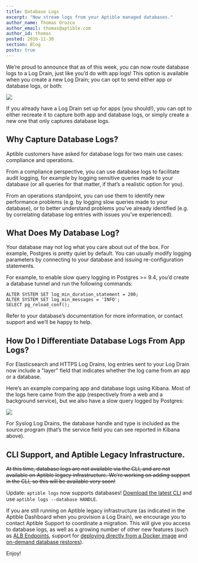 ```yaml
---
title: Database Logs
excerpt: "Now stream logs from your Aptible managed databases."
author_name: Thomas Orozco
author_email: thomas@aptible.com
author_id: thomas
posted: 2016-11-30
section: Blog
posts: true
---
```

We’re proud to announce that as of this week, you can now route database logs to a Log Drain, just like you’d do with app logs! This option is available when you create a new Log Drain; you can opt to send either app or database logs, or both:

<p class="text-center">
  <img class="img-responsive" src="/images/blog/database-logs/create_log_drain.png">
</p>

If you already have a Log Drain set up for apps (you should!), you can opt to either recreate it to capture both app and database logs, or simply create a new one that only captures database logs.

## Why Capture Database Logs?

Aptible customers have asked for database logs for  two main use cases: compliance and operations.

From a compliance perspective, you can use database logs to facilitate audit logging, for example by logging sensitive queries made to your database (or all queries for that matter, if that’s a realistic option for you).

From an operations standpoint, you can use them to identify new performance problems (e.g. by logging slow queries made to your database), or to better understand problems you’ve already identified (e.g. by correlating database log entries with issues you’ve experienced).

## What Does My Database Log?

Your database may not log what you care about out of the box. For example, Postgres is pretty quiet by default. You can usually modify logging parameters by connecting to your database and issuing re-configuration statements.

For example, to enable slow query logging in Postgres >= 9.4, you’d create a database tunnel and run the following commands:

```
ALTER SYSTEM SET log_min_duration_statement = 200;
ALTER SYSTEM SET log_min_messages = 'INFO';
SELECT pg_reload_conf();
```

Refer to your database’s documentation for more information, or contact support and we’ll be happy to help.

## How Do I Differentiate Database Logs From App Logs?

For Elasticsearch and HTTPS Log Drains, log entries sent to your Log Drain now include a "layer" field that indicates whether the log came from an app or a database.

Here’s an example comparing app and database logs using Kibana. Most of the logs here came from the app (respectively from a web and a background service), but we also have a slow query logged by Postgres:

<p class="text-center">
  <img class="img-responsive" src="/images/blog/database-logs/kibana.png">
</p>

For Syslog Log Drains, the database handle and type is included as the source program (that’s the service field you can see reported in Kibana above).

## CLI Support, and Aptible Legacy Infrastructure.

~~At this time, database logs are not available via the CLI, and are not available on Aptible legacy infrastructure. We’re working on adding support in the CLI, so this will be available very soon!~~

Update: `aptible logs` now supports databases! [Download the latest CLI][3] and use `aptible logs --database HANDLE`.

If you are still running on Aptible legacy infrastructure (as indicated in the Aptible Dashboard when you provision a Log Drain), we encourage you to contact Aptible Support to coordinate a migration. This will give you access to database logs, as well as a growing number of other new features (such as [ALB Endpoints][0], support for [deploying directly from a Docker image][1] and [on-demand database restores][2]).

Enjoy!

[0]: https://www.aptible.com/blog/update-webinar-oct-2016/
[1]: https://www.aptible.com/blog/deploy-private-images/
[2]: https://www.aptible.com/blog/on-demand-backups/
[3]: https://www.aptible.com/support/toolbelt/
